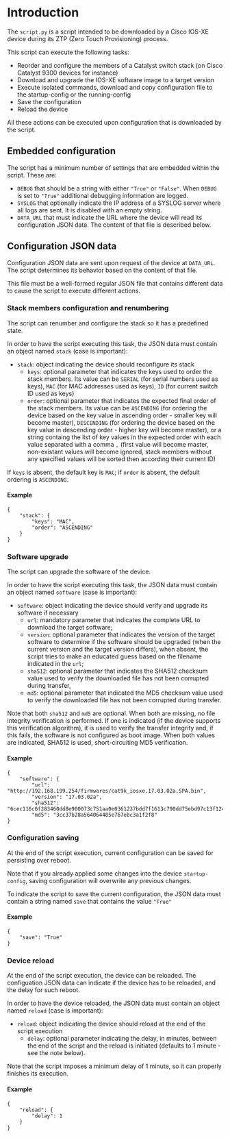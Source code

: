 # Introduction
The `script.py` is a script intended to be downloaded by a Cisco IOS-XE device during its ZTP (Zero Touch Provisioning) process.

This script can execute the following tasks:
* Reorder and configure the members of a Catalyst switch stack (on Cisco Catalyst 9300 devices for instance)
* Download and upgrade the IOS-XE software image to a target version
* Execute isolated commands, download and copy configuration file to the startup-config or the running-config
* Save the configuration
* Reload the device

All these actions can be executed upon configuration that is downloaded by the script.

## Embedded configuration
The script has a minimum number of settings that are embedded within the script. These are:
* `DEBUG` that should be a string with either `"True"` or `"False"`. When `DEBUG` is set to `"True"` additional debugging information are logged.
* `SYSLOG` that optionally indicate the IP address of a SYSLOG server where all logs are sent. It is disabled with an empty string.
* `DATA_URL` that must indicate the URL where the device will read its configuration JSON data. The content of that file is described below.

## Configuration JSON data
Configuration JSON data are sent upon request of the device at `DATA_URL`. The script determines its behavior based on the content of that file.

This file must be a well-formed regular JSON file that contains different data to cause the script to execute different actions.

### Stack members configuration and renumbering
The script can renumber and configure the stack so it has a predefined state.

In order to have the script executing this task, the JSON data must contain an object named `stack` (case is important):
* `stack`: object indicating the device should reconfigure its stack
  * `keys`: optional parameter that indicates the keys used to order the stack members. Its value can be `SERIAL` (for serial numbers used as keys), `MAC` (for MAC addresses used as keys), `ID` (for current switch ID used as keys)
  * `order`: optional parameter that indicates the expected final order of the stack members. Its value can be `ASCENDING` (for ordering the device based on the key value in ascending order - smaller key will become master), `DESCENDING` (for ordering the device based on the key value in descending order - higher key will become master), or a string containg the list of key values in the expected order with each value separated with a comma `,` (first value will become master, non-existant values will become ignored, stack members without any specified values will be sorted then according their current ID)

If `keys` is absent, the default key is `MAC`; if `order` is absent, the default ordering is `ASCENDING`.

#### Example
```
{
    "stack": {
        "keys": "MAC",
        "order": "ASCENDING"
    }
}
```

### Software upgrade
The script can upgrade the software of the device.

In order to have the script executing this task, the JSON data must contain an object named `software` (case is important):
* `software`: object indicating the device should verify and upgrade its software if necessary
  * `url`: mandatory parameter that indicates the complete URL to download the target software;
  * `version`: optional parameter that indicates the version of the target software to determine if the software should be upgraded (when the current version and the target version differs), when absent, the script tries to make an educated guess based on the filename indicated in the `url`;
  * `sha512`: optional parameter that indicates the SHA512 checksum value used to verify the downloaded file has not been corrupted during transfer,
  * `md5`: optional parameter that indicated the MD5 checksum value used to verify the downloaded file has not been corrupted during transfer.
    
Note that both `sha512` and `md5` are optional. When both are missing, no file integrity verification is performed. If one is indicated (if the device supports this verification algorithm), it is used to verify the transfer integrity and, if this fails, the software is not configured as boot image. When both values are indicated, SHA512 is used, short-circuiting MD5 verification.

#### Example
```
{
    "software": {
        "url": "http://192.168.199.254/firmwares/cat9k_iosxe.17.03.02a.SPA.bin",
        "version": "17.03.02a",
        "sha512": "6cec116c6f283460dd8e900073c751aa0e0361237bdd7f1613c790dd75ebd97c13f12476cae77a871bbac312677d9e3cc145d00df1634449d5d2e0e70690d82e",
        "md5": "3cc37b28a564064485e767ebc3a1f2f8"
}
```

### Configuration saving
At the end of the script execution, current configuration can be saved for persisting over reboot.

Note that if you already applied some changes into the device `startup-config`, saving configuration will overwrite any previous changes.

To indicate the script to save the current configuration, the JSON data must contain a string named `save` that contains the value `"True"`

#### Example
```
{
    "save": "True"
}
```

### Device reload
At the end of the script execution, the device can be reloaded. The configuation JSON data can indicate if the device has to be reloaded, and the delay for such reboot.

In order to have the device reloaded, the JSON data must contain an object named `reload` (case is important):
* `reload`: object indicating the device should reload at the end of the script execution
  * `delay`: optional parameter indicating the delay, in minutes, between the end of the script and the reload is initiated (defaults to 1 minute - see the note below).

Note that the script imposes a minimum delay of 1 minute, so it can properly finishes its execution.

#### Example
```
{
    "reload": {
        "delay": 1
    }
}
```
